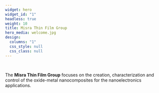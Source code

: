 ```yaml
---
widget: hero
widget_id: "1"
headless: true
weight: 10
title: Misra Thin Film Group
hero_media: welcome.jpg
design:
  columns: "1"
  css_style: null
  css_class: null
---
```


<br>

The **Misra Thin Film Group** focuses on the creation, characterization and control of the oxide-metal nanocomposites for the nanoelectronics applications.
